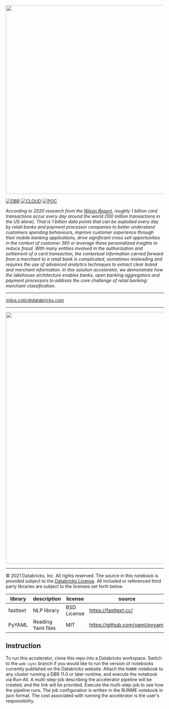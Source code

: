 <img src=https://d1r5llqwmkrl74.cloudfront.net/notebooks/fs-lakehouse-logo.png width="600px">

[![DBR](https://img.shields.io/badge/DBR-10.4ML-red?logo=databricks&style=for-the-badge)](https://docs.databricks.com/release-notes/runtime/10.4ml.html)
[![CLOUD](https://img.shields.io/badge/CLOUD-ALL-blue?logo=googlecloud&style=for-the-badge)](https://databricks.com/try-databricks)
[![POC](https://img.shields.io/badge/POC-10_days-green?style=for-the-badge)](https://databricks.com/try-databricks)

*According to 2020 research from the [Nilson Report](https://nilsonreport.com/), roughly 1 billion card transactions occur every day around the world (100 million transactions in the US alone). That is 1 billion data points that can be exploited every day by retail banks and payment processor companies to better understand customers spending behaviours, improve customer experience through their mobile banking applications, drive significant cross sell opportunities in the context of customer 360 or leverage these personalized insights to reduce fraud. With many entities involved in the authorization and settlement of a card transaction, the contextual information carried forward from a merchant to a retail bank is complicated, sometimes misleading and requires the use of advanced analytics techniques to extract clear brand and merchant information. In this solution accelerator, we demonstrate how the lakehouse architecture enables banks, open banking aggregators and payment processors to address the core challenge of retail banking: merchant classification.*


___
<milos.colic@databricks.com>

___

<img src=https://raw.githubusercontent.com/databricks-industry-solutions/merchant-classification/main/images/reference_architecture.png width="800px">

___

&copy; 2021 Databricks, Inc. All rights reserved. The source in this notebook is provided subject to the [Databricks License](https://databricks.com/db-license-source).  All included or referenced third party libraries are subject to the licenses set forth below.

| library                                               | description             | license    | source                                              |
|-------------------------------------------------------|-------------------------|------------|-----------------------------------------------------|
| fasttext                                              | NLP library             | BSD License| https://fasttext.cc/                                   |
| PyYAML                                 | Reading Yaml files      | MIT        | https://github.com/yaml/pyyaml                      |

## Instruction
To run this accelerator, clone this repo into a Databricks workspace. Switch to the `web-sync` branch if you would like to run the version of notebooks currently published on the Databricks website. Attach the `RUNME` notebook to any cluster running a DBR 11.0 or later runtime, and execute the notebook via Run-All. A multi-step-job describing the accelerator pipeline will be created, and the link will be provided. Execute the multi-step-job to see how the pipeline runs. The job configuration is written in the RUNME notebook in json format. The cost associated with running the accelerator is the user's responsibility.
